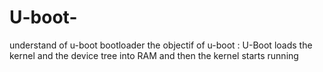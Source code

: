 # U-boot-
understand of u-boot bootloader 
the objectif of u-boot :
U-Boot loads the kernel and the device tree into RAM and then the kernel starts running
